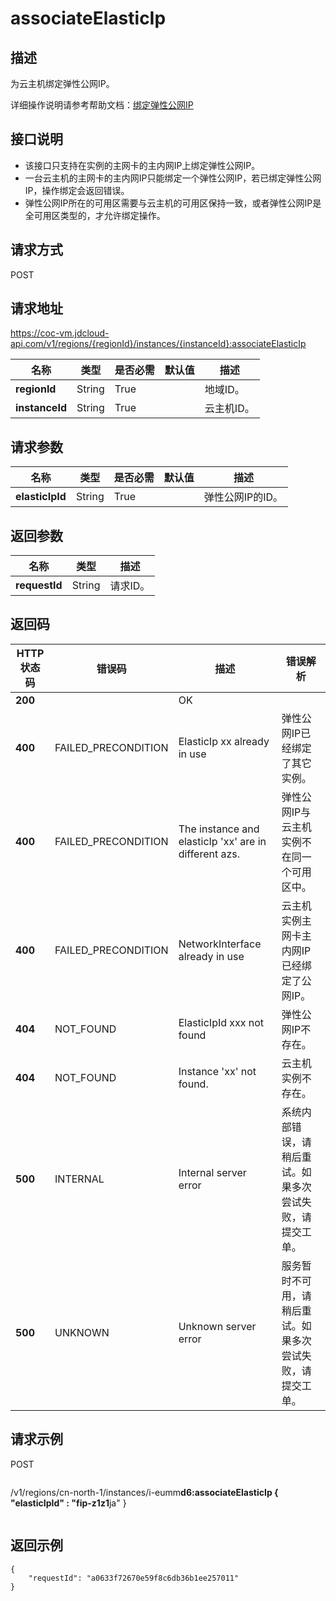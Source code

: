 # associateElasticIp


## 描述

为云主机绑定弹性公网IP。

详细操作说明请参考帮助文档：[绑定弹性公网IP](https://docs.jdcloud.com/cn/virtual-machines/associate-elastic-ip)

## 接口说明
- 该接口只支持在实例的主网卡的主内网IP上绑定弹性公网IP。
- 一台云主机的主网卡的主内网IP只能绑定一个弹性公网IP，若已绑定弹性公网IP，操作绑定会返回错误。
- 弹性公网IP所在的可用区需要与云主机的可用区保持一致，或者弹性公网IP是全可用区类型的，才允许绑定操作。


## 请求方式
POST

## 请求地址
https://coc-vm.jdcloud-api.com/v1/regions/{regionId}/instances/{instanceId}:associateElasticIp

|名称|类型|是否必需|默认值|描述|
|---|---|---|---|---|
|**regionId**|String|True| |地域ID。|
|**instanceId**|String|True| |云主机ID。|

## 请求参数
|名称|类型|是否必需|默认值|描述|
|---|---|---|---|---|
|**elasticIpId**|String|True| |弹性公网IP的ID。|


## 返回参数
|名称|类型|描述|
|---|---|---|
|**requestId**|String|请求ID。|


## 返回码
|HTTP状态码|错误码|描述|错误解析|
|---|---|---|---|
|**200**||OK||
|**400**|FAILED_PRECONDITION|ElasticIp xx already in use|弹性公网IP已经绑定了其它实例。|
|**400**|FAILED_PRECONDITION|The instance and elasticIp 'xx' are in different azs.|弹性公网IP与云主机实例不在同一个可用区中。|
|**400**|FAILED_PRECONDITION|NetworkInterface already in use|云主机实例主网卡主内网IP已经绑定了公网IP。|
|**404**|NOT_FOUND|ElasticIpId xxx not found|弹性公网IP不存在。|
|**404**|NOT_FOUND|Instance 'xx' not found.|云主机实例不存在。|
|**500**|INTERNAL|Internal server error|系统内部错误，请稍后重试。如果多次尝试失败，请提交工单。|
|**500**|UNKNOWN|Unknown server error|服务暂时不可用，请稍后重试。如果多次尝试失败，请提交工单。|

## 请求示例
POST
```
```
/v1/regions/cn-north-1/instances/i-eumm****d6:associateElasticIp
{
  "elasticIpId" : "fip-z1z1****ja"
}
```

```

## 返回示例
```
{
    "requestId": "a0633f72670e59f8c6db36b1ee257011"
}
```
